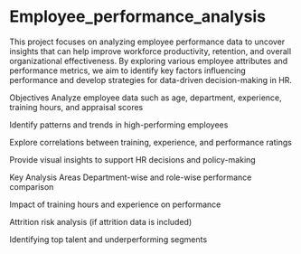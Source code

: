 # Employee_performance_analysis
This project focuses on analyzing employee performance data to uncover insights that can help improve workforce productivity, retention, and overall organizational effectiveness. By exploring various employee attributes and performance metrics, we aim to identify key factors influencing performance and develop strategies for data-driven decision-making in HR.

 Objectives
Analyze employee data such as age, department, experience, training hours, and appraisal scores

Identify patterns and trends in high-performing employees

Explore correlations between training, experience, and performance ratings

Provide visual insights to support HR decisions and policy-making

  Key Analysis Areas
Department-wise and role-wise performance comparison

Impact of training hours and experience on performance

Attrition risk analysis (if attrition data is included)

Identifying top talent and underperforming segments
